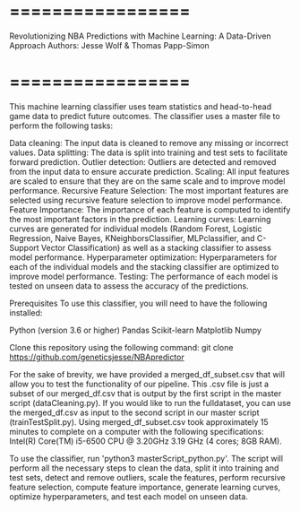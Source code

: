 # ================= #
Revolutionizing NBA Predictions with Machine Learning: A Data-Driven Approach
Authors: Jesse Wolf & Thomas Papp-Simon
# ================= #

This machine learning classifier uses team statistics and head-to-head game data to predict future outcomes. The classifier uses a master file to perform the following tasks:

Data cleaning: The input data is cleaned to remove any missing or incorrect values.
Data splitting: The data is split into training and test sets to facilitate forward prediction.
Outlier detection: Outliers are detected and removed from the input data to ensure accurate prediction.
Scaling: All input features are scaled to ensure that they are on the same scale and to improve model performance.
Recursive Feature Selection: The most important features are selected using recursive feature selection to improve model performance.
Feature Importance: The importance of each feature is computed to identify the most important factors in the prediction.
Learning curves: Learning curves are generated for individual models (Random Forest, Logistic Regression, Naive Bayes, KNeighborsClassifier, MLPclassifier, and C-Support Vector Classification) as well as a stacking classifier to assess model performance.
Hyperparameter optimization: Hyperparameters for each of the individual models and the stacking classifier are optimized to improve model performance.
Testing: The performance of each model is tested on unseen data to assess the accuracy of the predictions.

Prerequisites
To use this classifier, you will need to have the following installed:

Python (version 3.6 or higher)
Pandas
Scikit-learn
Matplotlib
Numpy

Clone this repository using the following command:
git clone https://github.com/geneticsjesse/NBApredictor

For the sake of brevity, we have provided a merged_df_subset.csv that will allow you to test the functionality of our pipeline. This .csv file is just a subset of our merged_df.csv that is output by the first script in the master script (dataCleaning.py). If you would like to run the fulldataset, you can use the merged_df.csv as input to the second script in our master script (trainTestSplit.py). Using merged_df_subset.csv took approximately 15 minutes to complete on a computer with the following specifications: Intel(R) Core(TM) i5-6500 CPU @ 3.20GHz 3.19 GHz (4 cores; 8GB RAM).

To use the classifier, run 'python3 masterScript_python.py'. The script will perform all the necessary steps to clean the data, split it into training and test sets, detect and remove outliers, scale the features, perform recursive feature selection, compute feature importance, generate learning curves, optimize hyperparameters, and test each model on unseen data.
